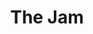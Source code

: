 ---
title: "The Jam"
summary: "The Jam were an English mod revival/punk rock band formed in 1972 at Sheerwater Secondary School in Woking, Surrey. They released 18 consecutive Top 40 singles in the United Kingdom, from their debut in 1977 to their break-up in December 1982, including four number one hits. As of 2007, \"That's Entertainment\" and \"Just Who Is the 5 O'Clock Hero?\" remain the best-selling import singles of all time in the UK. They released one live album and six studio albums, the last of which, The Gift, reached number one on the UK Albums Chart. When the group disbanded in 1982, their first 15 singles were re-released and all placed within the top 100.While the Jam shared the \"angry young man\" outlook and fast tempo of the mid-1970s British punk rock movement, in contrast with it the band wore smartly tailored suits reminiscent of English pop-bands in the early 1960s and incorporated mainstream 1960s rock and R&B influences into its sound, particularly from the Who's work of that period and also drew influence from the work of the Kinks and the music of American Motown. This placed the act at the forefront of the 1970s–1980s nascent Mod Revival movement. With many of the band's lyrics about working class life, Jam biographer Sean Egan commented that they \"took social protest and cultural authenticity to the top of the charts.\"The band drew upon a variety of stylistic influences over the course of their career, including 1960s beat music, soul, rhythm and blues and psychedelic rock, as well as 1970s punk and new wave. The trio were known for their melodic pop songs, their distinctly English flavour and their mod image. The band launched the career of Paul Weller, who went on to form the Style Council and later his solo career. Weller wrote and sang most of the Jam's original compositions and played lead guitar, using a Rickenbacker 330. Bruce Foxton provided backing vocals and prominent basslines, which were the foundation of many of the band's songs, including the hits \"Down in the Tube Station at Midnight\", \"The Eton Rifles\", \"Going Underground\" and \"Town Called Malice\" mainly using a Rickenbacker 4001 or a Fender Precision Bass, as well as, on rare occasions, an Epiphone Rivoli."
image: "the-jam.jpg"
apple_music_artist_url: "https://music.apple.com/gb/artist/the-jam/92673"
wikipedia_url: "https://en.wikipedia.org/wiki/The_Jam"
---
